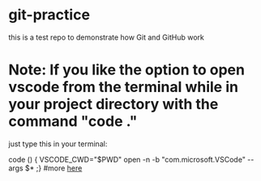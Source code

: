 # git-practice
this is a test repo to demonstrate how Git and GitHub work


# Note: If you like the option to open vscode from the terminal while in your project directory with the command "code ."
just type this in your terminal:

code () { VSCODE_CWD="$PWD" open -n -b "com.microsoft.VSCode" --args $* ;}
#more
[here](https://stackoverflow.com/questions/30065227/run-open-vscode-from-mac-terminal/36882426#36882426)
